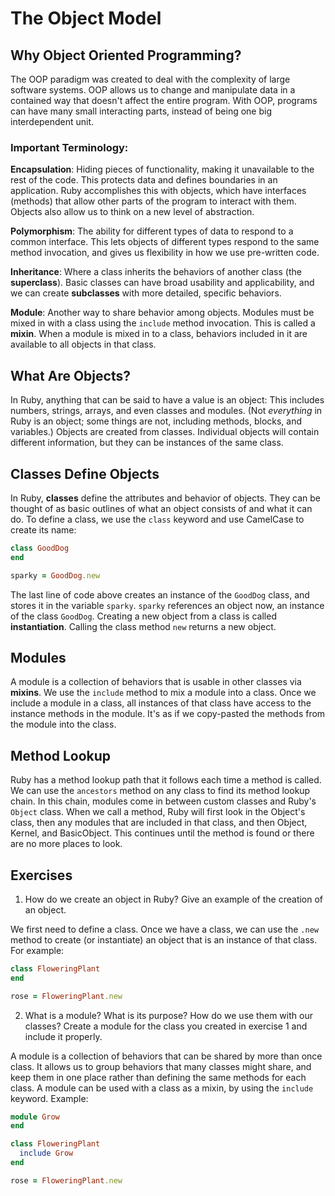 # The Object Model

## Why Object Oriented Programming?

The OOP paradigm was created to deal with the complexity of large software systems.
OOP allows us to change and manipulate data in a contained way that doesn't affect the entire program.
With OOP, programs can have many small interacting parts, instead of being one big interdependent unit.

### Important Terminology:

**Encapsulation**: Hiding pieces of functionality, making it unavailable to the rest of the code. This protects data and defines boundaries in an application.
Ruby accomplishes this with objects, which have interfaces (methods) that allow other parts of the program to interact with them.
Objects also allow us to think on a new level of abstraction.

**Polymorphism**: The ability for different types of data to respond to a common interface.
This lets objects of different types respond to the same method invocation, and gives us flexibility in how we use pre-written code.

**Inheritance**: Where a class inherits the behaviors of another class (the **superclass**).
Basic classes can have broad usability and applicability, and we can create **subclasses** with more detailed, specific behaviors.

**Module**: Another way to share behavior among objects. Modules must be mixed in with a class using the `include` method invocation. This is called a **mixin**.
When a module is mixed in to a class, behaviors included in it are available to all objects in that class.

## What Are Objects?

In Ruby, anything that can be said to have a value is an object: This includes numbers, strings, arrays, and even classes and modules.
(Not _everything_ in Ruby is an object; some things are not, including methods, blocks, and variables.)
Objects are created from classes. Individual objects will contain different information, but they can be instances of the same class.

## Classes Define Objects

In Ruby, **classes** define the attributes and behavior of objects.
They can be thought of as basic outlines of what an object consists of and what it can do.
To define a class, we use the `class` keyword and use CamelCase to create its name:

```ruby
class GoodDog
end

sparky = GoodDog.new
```

The last line of code above creates an instance of the `GoodDog` class, and stores it in the variable `sparky`. `sparky` references an object now, an instance of the class `GoodDog`.
Creating a new object from a class is called **instantiation**.
Calling the class method `new` returns a new object.

## Modules

A module is a collection of behaviors that is usable in other classes via **mixins**.
We use the `include` method to mix a module into a class.
Once we include a module in a class, all instances of that class have access to the instance methods in the module. It's as if we copy-pasted the methods from the module into the class.

## Method Lookup

Ruby has a method lookup path that it follows each time a method is called.
We can use the `ancestors` method on any class to find its method lookup chain.
In this chain, modules come in between custom classes and Ruby's `Object` class.
When we call a method, Ruby will first look in the Object's class, then any modules that are included in that class, and then Object, Kernel, and BasicObject. This continues until the method is found or there are no more places to look.

## Exercises

1. How do we create an object in Ruby? Give an example of the creation of an object.

We first need to define a class. Once we have a class, we can use the `.new` method to create (or instantiate) an object that is an instance of that class.
For example:

```ruby
class FloweringPlant
end

rose = FloweringPlant.new
```

2. What is a module? What is its purpose? How do we use them with our classes? Create a module for the class you created in exercise 1 and include it properly.

A module is a collection of behaviors that can be shared by more than once class. It allows us to group behaviors that many classes might share, and keep them in one place rather than defining the same methods for each class.
A module can be used with a class as a mixin, by using the `include` keyword.
Example:

```ruby
module Grow
end

class FloweringPlant
  include Grow
end

rose = FloweringPlant.new
```

